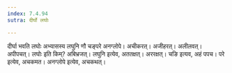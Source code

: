 ```yaml
---
index: 7.4.94
sutra: दीर्घो लघोः

---
```

दीर्घा भवति लघोः अभ्यासस्य लघुनि णौ चङ्परे अनग्लोपे। अचीकरत्। अजीहरत्। अलीलवत्। अपीपचत्। लघोः इति किम्? अबिभ्रजत्। लघुनि इत्येव, अततक्षत्। अररक्षत्। चङि इत्यव, अहं पपच। परे इत्येव, अचकमत। अनग्लोपे इत्येव, अचकथत्।